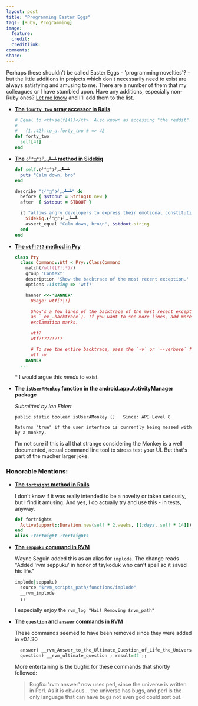 ```yaml
---
layout: post
title: "Programming Easter Eggs"
tags: [Ruby, Programming]
image:
  feature:
  credit: 
  creditlink: 
comments: 
share: 
---
```


Perhaps these shouldn't be called Easter Eggs - 'programming novelties'? - but the little additions
in projects which don't necessarily need to exist are always satisfying and amusing to me. 
There are a number of them that my colleagues or I have stumbled upon. Have any additions,
especially non-Ruby ones? [Let me know][2] and I'll add them to the list. 

* **[The `fourty_two` array accessor in Rails][3]**

  ```ruby
  # Equal to <tt>self[41]</tt>. Also known as accessing "the reddit".
  #
  #   (1..42).to_a.forty_two # => 42
  def forty_two
    self[41]
  end
  ```

* **[The `❨╯°□°❩╯︵┻━┻` method in Sidekiq][4]**

  ~~~ruby
  def self.❨╯°□°❩╯︵┻━┻
    puts "Calm down, bro"
  end

  describe "❨╯°□°❩╯︵┻━┻" do
    before { $stdout = StringIO.new }
    after  { $stdout = STDOUT }

    it "allows angry developers to express their emotional constitution and remedies it" do
      Sidekiq.❨╯°□°❩╯︵┻━┻
      assert_equal "Calm down, bro\n", $stdout.string
    end
  end
  ~~~
* **[The `wtf!?!?` method in Pry][5]**

  ~~~ruby
  class Pry
    class Command::Wtf < Pry::ClassCommand
      match(/wtf([?!]*)/)
      group 'Context'
      description 'Show the backtrace of the most recent exception.'
      options :listing => 'wtf?'

      banner <<-'BANNER'
        Usage: wtf[?|!]

        Show's a few lines of the backtrace of the most recent exception (also available
        as `_ex_.backtrace`). If you want to see more lines, add more question marks or
        exclamation marks.

        wtf?
        wtf?!???!?!?

        # To see the entire backtrace, pass the `-v` or `--verbose` flag.
        wtf -v
      BANNER
    ...
  ~~~

  \* I would argue this _needs_ to exist.

* **The `isUserAMonkey` function in the android.app.ActivityManager package**
  
  _Submitted by Ian Ehlert_

  ~~~plaintext
  public static boolean isUserAMonkey ()   Since: API Level 8

  Returns "true" if the user interface is currently being messed with by a monkey.
  ~~~

  I'm not sure if this is all that strange considering the Monkey is a well documented, actual
  command line tool to stress test your UI. But that's part of the mucher larger joke.

### Honorable Mentions:

* **[The `fortnight` method in Rails][6]**

  I don't know if it was really intended to be a novelty or taken seriously, but I find it amusing.
  And yes, I do actually try and use this - in tests, anyway.

  ~~~ruby
  def fortnights
    ActiveSupport::Duration.new(self * 2.weeks, [[:days, self * 14]])
  end
  alias :fortnight :fortnights
  ~~~
* **[The `seppuku` command in RVM][7]**

  Wayne Seguin added this as an alias for `implode`. The change reads "Added 'rvm seppuku' in honor
  of tsykoduk who can't spell so it saved his life."

  ~~~ruby
  implode|seppuku)
    source "$rvm_scripts_path/functions/implode"
    __rvm_implode
    ;;
  ~~~

  I especially enjoy the `rvm_log "Hai! Removing $rvm_path"`

* **[The `question` and `answer` commands in RVM][8]**

  These commands seemed to have been removed since they were added in v0.1.30

  ~~~ruby
    answer) __rvm_Answer_to_the_Ultimate_Question_of_Life_the_Universe_and_Everything ; result=42 ;;
    question) __rvm_ultimate_question ; result=42 ;;
  ~~~

  More entertaining is the bugfix for these commands that shortly followed:

    > Bugfix: 'rvm answer' now uses perl, since the universe is written in Perl. As it is obvious... the universe has bugs, and perl is the only language that can have bugs not even god could sort out.

[1]: http://www.i-programmer.info/history/computer-languages/2340-coded-easter-eggs.html
[2]: http://www.twitter.com/chrisarcand
[3]: https://github.com/rails/rails/blob/master/activesupport/lib/active_support/core_ext/array/access.rb#L57
[4]: https://github.com/mperham/sidekiq/blob/master/lib/sidekiq.rb#L31
[5]: https://github.com/pry/pry/blob/master/lib/pry/commands/wtf.rb
[6]: https://github.com/rails/rails/blob/master/activesupport/lib/active_support/core_ext/numeric/time.rb#L59
[7]: https://github.com/wayneeseguin/rvm/blob/master/scripts/cli#L873
[8]: https://github.com/wayneeseguin/rvm/blob/0.1.30/scripts/cli#L417
